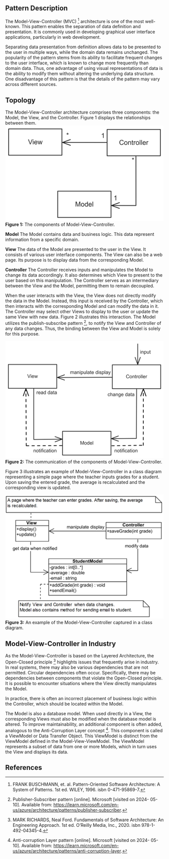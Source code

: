 ## Pattern Description
The Model-View-Controller (MVC) [^1] architecture is one of the most well-known. This pattern enables the separation of data definition and presentation. It is commonly used in developing graphical user interface applications, particularly in web development.

Separating data presentation from definition allows data to be presented to the user in multiple ways, while the domain data remains unchanged. The popularity of the pattern stems from its ability to facilitate frequent changes to the user interface, which is known to change more frequently than domain data. Thus, one advantage of using visual representations of data is the ability to modify them without altering the underlying data structure. One disadvantage of this pattern is that the details of the pattern may vary across different sources.

## Topology
The Model-View-Controller architecture comprises three components: the Model, the View, and the Controller. Figure 1 displays the relationships between them.
![MVCLiterature|250](./Diagrams/MVC_literature.png)
**Figure 1:** The components of Model-View-Controller.

**Model** The Model contains data and business logic. This data represent information from a specific domain.

**View** The data of the Model are presented to the user in the View. It consists of various user interface components. The View can also be a web page. Its purpose is to display data from the corresponding Model.

**Controller** The Controller receives inputs and manipulates the Model to change its data accordingly. It also determines which View to present to the user based on this manipulation. The Controller serves as an intermediary between the View and the Model, permitting them to remain decoupled.


When the user interacts with the View, the View does not directly modify the data in the Model. Instead, this input is received by the Controller, which then interacts with the corresponding Model and can modify the data in it. The Controller may select other Views to display to the user or update the same View with new data. Figure 2 illustrates this interaction. The Model utilizes the publish-subscribe pattern [^2], to notify the View and Controller of any data changes. Thus, the binding between the View and Model is solely for this purpose.

![MVCAnnotate|300](./Diagrams/MVC_annotate.png)
**Figure 2:** The communication of the components of Model-View-Controller.


Figure 3 illustrates an example of Model-View-Controller in a class diagram representing a simple page where the teacher inputs grades for a student. Upon saving the entered grade, the average is recalculated and the corresponding view is updated.

![MVC_class|400](./Diagrams/MVC_class.png)
**Figure 3:** An example of the Model-View-Controller captured in a class diagram.

## Model-View-Controller in Industry
As the Model-View-Controller is based on the Layered Architecture, the Open-Closed principle [^4] highlights issues that frequently arise in industry. In real systems, there may also be various dependencies that are not permitted. Circular dependencies often occur. Specifically, there may be dependencies between components that violate the Open-Closed principle. It is possible to encounter situations where the View directly manipulates the Model.

In practice, there is often an incorrect placement of business logic within the Controller, which should be located within the Model.

The Model is also a database model. When used directly in a View, the corresponding Views must also be modified when the database model is altered. To improve maintainability, an additional component is often added, analogous to the Anti-Corruption Layer concept [^3]. This component is called a ViewModel or Data Transfer Object. This ViewModel is distinct from the ViewModel defined in the Model-View-ViewModel. The ViewModel represents a subset of data from one or more Models, which in turn uses the View and displays its data.

## References
[^1]: FRANK BUSCHMANN, et. al. Pattern-Oriented Software Architecture: A System of Patterns. 1st ed. WILEY, 1996. isbn 0-471-95869-7.
[^2]: Publisher-Subscriber pattern \[online\]. Microsoft \[visited on 2024- 05-10\]. Available from: https://learn.microsoft.com/en-us/azure/architecture/patterns/publisher-subscriber.
[^3]: Anti-corruption Layer pattern \[online\]. Microsoft \[visited on 2024- 05-10\]. Available from: https://learn.microsoft.com/en-us/azure/architecture/patterns/anti-corruption-layer.
[^4]: MARK RICHARDS, Neal Ford. Fundamentals of Software Architecture: An Engineering Approach. 1st ed. O’Reilly Media, Inc., 2020. isbn 978-1-492-04345-4.